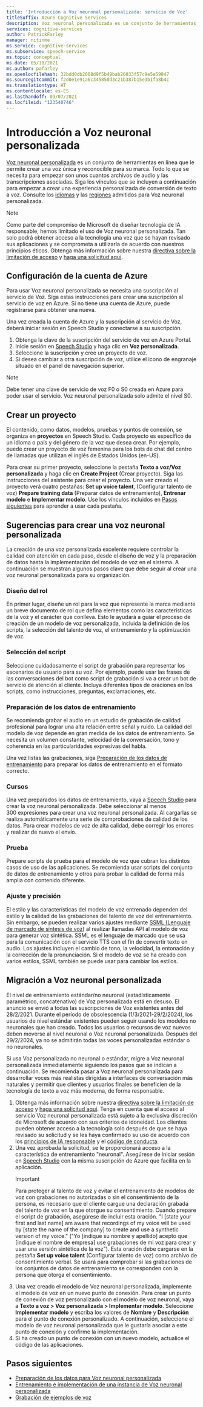 ```yaml
---
title: 'Introducción a Voz neuronal personalizada: servicio de Voz'
titleSuffix: Azure Cognitive Services
description: Voz neuronal personalizada es un conjunto de herramientas en línea que le permite crear una voz única y reconocible para su marca. Todo lo que se necesita para empezar son unos cuantos archivos de audio y las transcripciones asociadas.
services: cognitive-services
author: PatrickFarley
manager: nitinme
ms.service: cognitive-services
ms.subservice: speech-service
ms.topic: conceptual
ms.date: 05/18/2021
ms.author: pafarley
ms.openlocfilehash: 32bdd0db2008d9f5b49bab26033f57c9e5e59847
ms.sourcegitcommit: f2d0e1e91a6c345858d3c21b387b15e3b1fa8b4c
ms.translationtype: HT
ms.contentlocale: es-ES
ms.lasthandoff: 09/07/2021
ms.locfileid: "123540746"
---
```

# <a name="get-started-with-custom-neural-voice"></a>Introducción a Voz neuronal personalizada

[Voz neuronal personalizada](https://aka.ms/customvoice) es un conjunto de herramientas en línea que le permite crear una voz única y reconocible para su marca. Todo lo que se necesita para empezar son unos cuantos archivos de audio y las transcripciones asociadas. Siga los vínculos que se incluyen a continuación para empezar a crear una experiencia personalizada de conversión de texto a voz. Consulte los [idiomas](language-support.md#customization) y las [regiones](regions.md#custom-voices) admitidos para Voz neuronal personalizada.

> [!NOTE]
> Como parte del compromiso de Microsoft de diseñar tecnología de IA responsable, hemos limitado el uso de Voz neuronal personalizada. Tan solo podrá obtener acceso a la tecnología una vez que se hayan revisado sus aplicaciones y se comprometa a utilizarla de acuerdo con nuestros principios éticos. Obtenga más información sobre nuestra [directiva sobre la limitación de acceso](/legal/cognitive-services/speech-service/custom-neural-voice/limited-access-custom-neural-voice?context=%2fazure%2fcognitive-services%2fspeech-service%2fcontext%2fcontext) y [haga una solicitud aquí](https://aka.ms/customneural). 
 
## <a name="set-up-your-azure-account"></a>Configuración de la cuenta de Azure

Para usar Voz neuronal personalizada se necesita una suscripción al servicio de Voz. Siga estas instrucciones para crear una suscripción al servicio de voz en Azure. Si no tiene una cuenta de Azure, puede registrarse para obtener una nueva.  

Una vez creada la cuenta de Azure y la suscripción al servicio de Voz, deberá iniciar sesión en Speech Studio y conectarse a su suscripción.

1. Obtenga la clave de la suscripción del servicio de voz en Azure Portal.
2. Inicie sesión en [Speech Studio](https://speech.microsoft.com) y haga clic en **Voz personalizada**.
3. Seleccione la suscripción y cree un proyecto de voz.
4. Si desea cambiar a otra suscripción de voz, utilice el icono de engranaje situado en el panel de navegación superior.

> [!NOTE]
> Debe tener una clave de servicio de voz F0 o S0 creada en Azure para poder usar el servicio. Voz neuronal personalizada solo admite el nivel S0. 

## <a name="create-a-project"></a>Crear un proyecto

El contenido, como datos, modelos, pruebas y puntos de conexión, se organiza en **proyectos** en Speech Studio. Cada proyecto es específico de un idioma o país y del género de la voz que desea crear. Por ejemplo, puede crear un proyecto de voz femenina para los bots de chat del centro de llamadas que utilizan el inglés de Estados Unidos (en-US).

Para crear su primer proyecto, seleccione la pestaña **Texto a voz/Voz personalizada** y haga clic en **Create Project** (Crear proyecto). Siga las instrucciones del asistente para crear el proyecto. Una vez creado el proyecto verá cuatro pestañas: **Set up voice talent**, (Configurar talento de voz) **Prepare training data** (Preparar datos de entrenamiento), **Entrenar modelo** e **Implementar modelo**. Use los vínculos incluidos en [Pasos siguientes](#next-steps) para aprender a usar cada pestaña.

## <a name="tips-for-creating-a-custom-neural-voice"></a>Sugerencias para crear una voz neuronal personalizada

La creación de una voz personalizada excelente requiere controlar la calidad con atención en cada paso, desde el diseño de voz y la preparación de datos hasta la implementación del modelo de voz en el sistema. A continuación se muestran algunos pasos clave que debe seguir al crear una voz neuronal personalizada para su organización. 

### <a name="persona-design"></a>Diseño del rol

En primer lugar, diseñe un rol para la voz que represente la marca mediante un breve documento de rol que defina elementos como las características de la voz y el carácter que conlleva. Esto le ayudará a guiar el proceso de creación de un modelo de voz personalizada, incluida la definición de los scripts, la selección del talento de voz, el entrenamiento y la optimización de voz.

### <a name="script-selection"></a>Selección del script
 
Seleccione cuidadosamente el script de grabación para representar los escenarios de usuario para su voz. Por ejemplo, puede usar las frases de las conversaciones del bot como script de grabación si va a crear un bot de servicio de atención al cliente. Incluya diferentes tipos de oraciones en los scripts, como instrucciones, preguntas, exclamaciones, etc.

### <a name="preparing-training-data"></a>Preparación de los datos de entrenamiento

Se recomienda grabar el audio en un estudio de grabación de calidad profesional para lograr una alta relación entre señal y ruido. La calidad del modelo de voz depende en gran medida de los datos de entrenamiento. Se necesita un volumen constante, velocidad de la conversación, tono y coherencia en las particularidades expresivas del habla.

Una vez listas las grabaciones, siga [Preparación de los datos de entrenamiento](how-to-custom-voice-prepare-data.md) para preparar los datos de entrenamiento en el formato correcto.

### <a name="training"></a>Cursos

Una vez preparados los datos de entrenamiento, vaya a [Speech Studio](https://aka.ms/custom-voice) para crear la voz neuronal personalizada. Debe seleccionar al menos 300 expresiones para crear una voz neuronal personalizada. Al cargarlas se realiza automáticamente una serie de comprobaciones de calidad de los datos. Para crear modelos de voz de alta calidad, debe corregir los errores y realizar de nuevo el envío.

### <a name="testing"></a>Prueba

Prepare scripts de prueba para el modelo de voz que cubran los distintos casos de uso de las aplicaciones. Se recomienda usar scripts del conjunto de datos de entrenamiento y otros para probar la calidad de forma más amplia con contenido diferente.

### <a name="tuning-and-adjustment"></a>Ajuste y precisión

El estilo y las características del modelo de voz entrenado dependen del estilo y la calidad de las grabaciones del talento de voz del entrenamiento. Sin embargo, se pueden realizar varios ajustes mediante [SSML (Lenguaje de marcado de síntesis de voz](./speech-synthesis-markup.md?tabs=csharp)) al realizar llamadas API al modelo de voz para generar voz sintética. SSML es el lenguaje de marcado que se usa para la comunicación con el servicio TTS con el fin de convertir texto en audio. Los ajustes incluyen el cambio de tono, la velocidad, la entonación y la corrección de la pronunciación.  Si el modelo de voz se ha creado con varios estilos, SSML también se puede usar para cambiar los estilos.

## <a name="migrate-to-custom-neural-voice"></a>Migración a Voz neuronal personalizada

El nivel de entrenamiento estándar/no neuronal (estadísticamente paramétrico, concatenativo) de Voz personalizada está en desuso. El anuncio se envió a todas las suscripciones de Voz existentes antes del 28/2/2021. Durante el período de obsolescencia (1/3/2021-29/2/2024), los usuarios de nivel estándar existentes pueden seguir usando los modelos no neuronales que han creado. Todos los usuarios o recursos de voz nuevos deben moverse al nivel neuronal o Voz neuronal personalizada. Después del 29/2/2024, ya no se admitirán todas las voces personalizadas estándar o no neuronales. 

Si usa Voz personalizada no neuronal o estándar, migre a Voz neuronal personalizada inmediatamente siguiendo los pasos que se indican a continuación. Se recomienda pasar a Voz neuronal personalizada para desarrollar voces más realistas dirigidas a interfaces de conversación más naturales y permitir que clientes y usuarios finales se beneficien de la tecnología de texto a voz más moderna, de forma responsable. 

1. Obtenga más información sobre nuestra [directiva sobre la limitación de acceso](/legal/cognitive-services/speech-service/custom-neural-voice/limited-access-custom-neural-voice?context=%2fazure%2fcognitive-services%2fspeech-service%2fcontext%2fcontext) y [haga una solicitud aquí](https://aka.ms/customneural). Tenga en cuenta que el acceso al servicio Voz neuronal personalizada está sujeto a la exclusiva discreción de Microsoft de acuerdo con sus criterios de idoneidad. Los clientes pueden obtener acceso a la tecnología solo después de que se haya revisado su solicitud y se les haya confirmado su uso de acuerdo con los [principios de IA responsable](https://microsoft.com/ai/responsible-ai) y el [código de conducta](/legal/cognitive-services/speech-service/tts-code-of-conduct?context=%2fazure%2fcognitive-services%2fspeech-service%2fcontext%2fcontext). 
2. Una vez aprobada la solicitud, se le proporcionará acceso a la característica de entrenamiento "neuronal". Asegúrese de iniciar sesión en [Speech Studio](https://speech.microsoft.com) con la misma suscripción de Azure que facilita en la aplicación. 
    > [!IMPORTANT]
    > Para proteger al talento de voz y evitar el entrenamiento de modelos de voz con grabaciones no autorizadas o sin el consentimiento de la persona, es necesario que el cliente cargue una declaración grabada del talento de voz en la que otorgue su consentimiento. Cuando prepare el script de grabación, asegúrese de incluir esta oración. "I [state your first and last name] am aware that recordings of my voice will be used by [state the name of the company] to create and use a synthetic version of my voice." ("Yo [indique su nombre y apellido] acepto que [indique el nombre de empresa] use grabaciones de mi voz para crear y usar una versión sintética de la voz").
    > Esta oración debe cargarse en la pestaña **Set up voice talent** (Configurar talento de voz) como archivo de consentimiento verbal. Se usará para comprobar si las grabaciones de los conjuntos de datos de entrenamiento se corresponden con la persona que otorga el consentimiento.
3. Una vez creado el modelo de Voz neuronal personalizada, implemente el modelo de voz en un nuevo punto de conexión. Para crear un punto de conexión de voz personalizado con el modelo de voz neuronal, vaya a **Texto a voz > Voz personalizada > Implementar modelo**. Seleccione **Implementar modelo** y escriba los valores de **Nombre** y **Descripción** para el punto de conexión personalizado. A continuación, seleccione el modelo de voz neuronal personalizada que le gustaría asociar a este punto de conexión y confirme la implementación.  
4. Si ha creado un punto de conexión con un nuevo modelo, actualice el código de las aplicaciones. 

## <a name="next-steps"></a>Pasos siguientes

- [Preparación de los datos para Voz neuronal personalizada](how-to-custom-voice-prepare-data.md)
- [Entrenamiento e implementación de una instancia de Voz neuronal personalizada](how-to-custom-voice-create-voice.md)
- [Grabación de ejemplos de voz](record-custom-voice-samples.md)